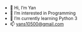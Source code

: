 - 👋 Hi, I’m Yan
- 👀 I’m interested in Programming 
- 🌱 I’m currently learning Python 3
- 📫 yans10500@gmail.com

<!---
YanShkl/YanShkl is a ✨ special ✨ repository because its `README.md` (this file) appears on your GitHub profile.
You can click the Preview link to take a look at your changes.
--->

